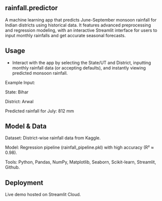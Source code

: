 ## rainfall.predictor
A machine learning app that predicts June-September monsoon rainfall for Indian districts using historical data. It features advanced preprocessing and regression modeling, with an interactive Streamlit interface for users to input monthly rainfalls and get accurate seasonal forecasts.
## Usage
- Interact with the app by selecting the State/UT and District, inputting monthly rainfall data (or accepting   defaults), and instantly viewing predicted monsoon rainfall.

Example Input:

State: Bihar

District: Arwal

Predicted rainfall for July: 812 mm

## Model & Data
Dataset: District-wise rainfall data from Kaggle.

Model: Regression pipeline (rainfall_pipeline.pkl) with high accuracy (R² ≈ 0.98).

Tools: Python, Pandas, NumPy, Matplotlib, Seaborn, Scikit-learn, Streamlit, Github.

## Deployment
Live demo hosted on Streamlit Cloud.
